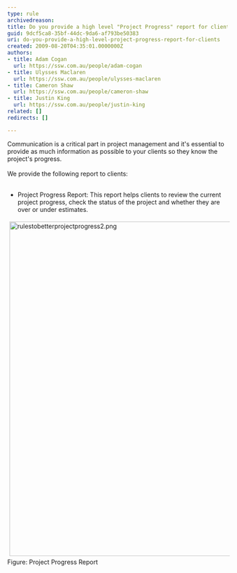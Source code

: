 ```yaml
---
type: rule
archivedreason: 
title: Do you provide a high level "Project Progress" report for clients?
guid: 9dcf5ca8-35bf-44dc-9da6-af793be50383
uri: do-you-provide-a-high-level-project-progress-report-for-clients
created: 2009-08-20T04:35:01.0000000Z
authors:
- title: Adam Cogan
  url: https://ssw.com.au/people/adam-cogan
- title: Ulysses Maclaren
  url: https://ssw.com.au/people/ulysses-maclaren
- title: Cameron Shaw
  url: https://ssw.com.au/people/cameron-shaw
- title: Justin King
  url: https://ssw.com.au/people/justin-king
related: []
redirects: []

---
```



Communication is a critical part in project management and it's essential to provide as much information as possible&#160;to your clients so they know the project's progress.<br><br>We provide the following report to clients&#58; 
<br><excerpt class='endintro'></excerpt><br>
<ul><li>Project Progress Report&#58; This report helps clients to review the current project progress, check the status of the project and&#160;whether they are over or under estimates. </li></ul>
<img src="/Management/RulesToHappyClients/PublishingImages/rulestobetterprojectprogress2.png" alt="rulestobetterprojectprogress2.png" class="ssw-rteStyle-ImageArea" style="margin&#58;5px;width&#58;673px;height&#58;765px;" /><br><span class="ssw-rteStyle-FigureNormal">Figure&#58; Project Progress Report</span>


